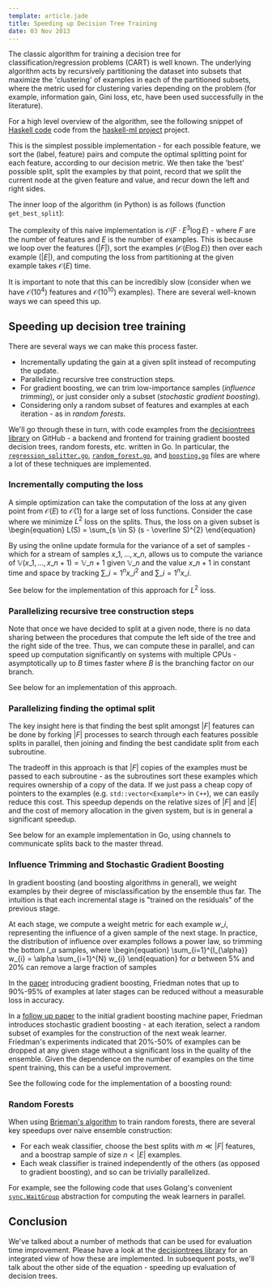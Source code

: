 ```yaml
---
template: article.jade
title: Speeding up Decision Tree Training
date: 03 Nov 2013
---
```


The classic algorithm for training a decision tree for
classification/regression problems (CART) is well known. The
underlying algorithm acts by recursively partitioning the dataset into
subsets that maximize the 'clustering' of examples in each of the
partitioned subsets, where the metric used for clustering varies
depending on the problem (for example, information gain, Gini loss,
etc, have been used successfully in the literature).

For a high level overview of the algorithm, see the following snippet
of [Haskell code][hc] code from the [haskell-ml project][hml] project.

<span class="more"/>

<script src="https://gist.github.com/ajtulloch/7295132.js"></script>

This is the simplest possible implementation - for each possible
feature, we sort the (label, feature) pairs and compute the optimal
splitting point for each feature, according to our decision metric. We
then take the 'best' possible split, split the examples by that point,
record that we split the current node at the given feature and value,
and recur down the left and right sides.

The inner loop of the algorithm (in Python) is as follows (function
`get_best_split`):

<script src="https://gist.github.com/ajtulloch/7295006.js"></script>

The complexity of this naive implementation is $\mathcal{O}(F \cdot
E^3 \log E)$ - where $F$ are the number of features and $E$ is the
number of examples. This is because we loop over the features $(|F|)$,
sort the examples ($\mathcal{O}(E \log E)$) then over each example
($|E|$), and computing the loss from partitioning at the given example
takes $\mathcal{O}(E)$ time.

It is important to note that this can be incredibly slow (consider
when we have $\mathcal{O}(10^4)$ features and $\mathcal{O}(10^{10})$
examples). There are several well-known ways we can speed this up.

## Speeding up decision tree training ##

There are several ways we can make this process faster.

* Incrementally updating the gain at a given split instead of
recomputing the update.
* Parallelizing recursive tree construction steps.
* For gradient boosting, we can trim low-importance samples
(*influence trimming*), or just consider only a subset (*stochastic
gradient boosting*).
* Considering only a random subset of features and examples at each
iteration - as in *random forests*.

We'll go through these in turn, with code examples from the
[decisiontrees library][] on GitHub - a backend and frontend for
training gradient boosted decision trees, random forests, etc. written
in Go. In particular, the [`regression_splitter.go`][rsg],
[`random_forest.go`][rfg], and [`boosting.go`][bg] files are where a
lot of these techniques are implemented.

### Incrementally computing the loss ###

A simple optimization can take the computation of the loss at any
given point from $\mathcal{O}(E)$ to $\mathcal{O}(1)$ for a large set
of loss functions. Consider the case where we minimize $L^2$ loss on
the splits. Thus, the loss on a given subset is
\begin{equation}
L(S) = \sum\_{s \in S} (s - \overline S)^{2}
\end{equation}

By using the online update formula for the variance of a set of
samples - which for a stream of samples $x\_{1}, \dots, x\_{n}$,
allows us to compute the variance of $\mathbb{V}(x\_{1}, \dots,
x\_{n+1}) = \mathbb{V}\_{n+1}$ given $\mathbb{V}\_{n}$ and the value
$x\_{n+1}$ in constant time and space by tracking $\sum\_{i=1}^{n}
x\_{i}^{2}$ and $\sum\_{i=1}^{n} x\_{i}$.

See below for the implementation of this approach for $L^2$ loss.

<script src="https://gist.github.com/ajtulloch/7293348.js"></script>

### Parallelizing recursive tree construction steps ###

Note that once we have decided to split at a given node, there is no
data sharing between the procedures that compute the left side of the
tree and the right side of the tree. Thus, we can compute these in
parallel, and can speed up computation significantly on systems with
multiple CPUs - asymptotically up to $B$ times faster where $B$ is the
branching factor on our branch.

See below for an implementation of this approach.

<script src="https://gist.github.com/ajtulloch/7293383.js"></script>

### Parallelizing finding the optimal split ###

The key insight here is that finding the best split amongst $|F|$
features can be done by forking $|F|$ processes to search through each
features possible splits in parallel, then joining and finding the
best candidate split from each subroutine.

The tradeoff in this approach is that $|F|$ copies of the examples
must be passed to each subroutine - as the subroutines sort these
examples which requires ownership of a copy of the data. If we just
pass a cheap copy of pointers to the examples (e.g.
`std::vector<Example*>` in `C++`), we can easily reduce this cost.
This speedup depends on the relative sizes of $|F|$ and $|E|$ and the
cost of memory allocation in the given system, but is in general a
significant speedup.

See below for an example implementation in Go, using channels to
communicate splits back to the master thread.

<script src="https://gist.github.com/ajtulloch/7293393.js"></script>

### Influence Trimming and Stochastic Gradient Boosting ###

In gradient boosting (and boosting algorithms in general), we weight
examples by their degree of misclassification by the ensemble thus
far. The intuition is that each incremental stage is "trained on the
residuals" of the previous stage.

At each stage, we compute a weight metric for each example $w\_i$,
representing the influence of a given sample of the next stage. In
practice, the distribution of influence over examples follows a power
law, so trimming the bottom $l\_\alpha$ samples, where
\begin{equation} \sum\_{i=1}^{l\_{\alpha}} w\_{i} = \alpha
\sum\_{i=1}^{N} w\_{i} \end{equation} for $\alpha$ between 5% and 20%
can remove a large fraction of samples

In the [paper][] introducing gradient boosting, Friedman notes that up
to 90%-95% of examples at later stages can be reduced without a
measurable loss in accuracy.

<script src="https://gist.github.com/ajtulloch/7292976.js"></script>

In a [follow up paper][] to the initial gradient boosting machine
paper, Friedman introduces stochastic gradient boosting - at each
iteration, select a random subset of examples for the construction of
the next weak learner. Friedman's experiments indicated that 20%-50%
of examples can be dropped at any given stage without a significant
loss in the quality of the ensemble. Given the dependence on the
number of examples on the time spent training, this can be a useful
improvement.

See the following code for the implementation of a boosting round:

<script src="https://gist.github.com/ajtulloch/7292981.js"></script>

### Random Forests ###

When using [Brieman's algorithm][] to train random forests, there are
several key speedups over naive ensemble construction:

* For each weak classifier, choose the best splits with $m \ll |F|$
features, and a boostrap sample of size $n < |E|$ examples.
* Each weak classifier is trained independently of the others (as
opposed to gradient boosting), and so can be trivially parallelized.

For example, see the following code that uses Golang's convenient
[`sync.WaitGroup`][swg] abstraction for computing the weak learners in
parallel.

<script src="https://gist.github.com/ajtulloch/7292836.js"></script>

## Conclusion ##

We've talked about a number of methods that can be used for evaluation
time improvement. Please have a look at the [decisiontrees library][]
for an integrated view of how these are implemented. In subsequent
posts, we'll talk about the other side of the equation - speeding up
evaluation of decision trees.

[hc]: https://github.com/ajtulloch/haskell-ml/blob/master/MachineLearning/DecisionTrees.hs
[hml]: https://github.com/ajtulloch/haskell-ml/
[follow up paper]: http://statweb.stanford.edu/~jhf/ftp/stobst.pdf
[paper]: http://statweb.stanford.edu/~jhf/ftp/trebst.pdf
[swg]: http://golang.org/pkg/sync/#WaitGroup 
[Brieman's algorithm]: https://en.wikipedia.org/wiki/Random_forest#Breiman.27s_Algorithm
[decisiontrees library]: https://github.com/ajtulloch/decisiontrees
[rsg]: https://github.com/ajtulloch/decisiontrees/blob/master/regression_splitter.go
[rfg]: https://github.com/ajtulloch/decisiontrees/blob/master/random_forest.go
[bg]: https://github.com/ajtulloch/decisiontrees/blob/master/boosting.go
